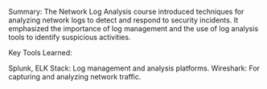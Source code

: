 Summary:
The Network Log Analysis course introduced techniques for analyzing network logs to detect and respond to security incidents. It emphasized the importance of log management and the use of log analysis tools to identify suspicious activities.

Key Tools Learned:

Splunk, ELK Stack: Log management and analysis platforms.
Wireshark: For capturing and analyzing network traffic.
